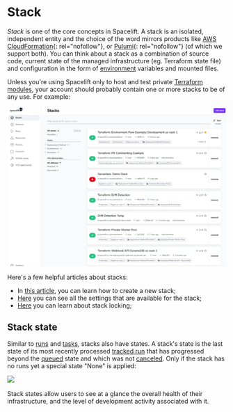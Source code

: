 # Stack

_Stack_ is one of the core concepts in Spacelift. A stack is an isolated, independent entity and the choice of the word mirrors products like [AWS CloudFormation](https://docs.aws.amazon.com/AWSCloudFormation/latest/UserGuide/stacks.html){: rel="nofollow"}, or [Pulumi](https://www.pulumi.com/docs/intro/concepts/stack/){: rel="nofollow"} (of which we support both). You can think about a stack as a combination of source code, current state of the managed infrastructure (eg. Terraform state file) and configuration in the form of [environment](../configuration/environment.md) variables and mounted files.

Unless you're using Spacelift only to host and test private [Terraform modules](../../vendors/terraform/module-registry.md), your account should probably contain one or more stacks to be of any use. For example:

![](<../../assets/screenshots/Screen Shot 2022-06-29 at 2.47.11 PM.png>)

Here's a few helpful articles about stacks:

- In [this article](creating-a-stack.md), you can learn how to create a new stack;
- [Here](stack-settings.md) you can see all the settings that are available for the stack;
- [Here](stack-locking.md#stack-locking) you can learn about stack locking;

## Stack state

Similar to [runs](../run/README.md) and [tasks](../run/task.md), stacks also have states.
A stack's state is the last state of its most recently processed [tracked run](../run/README.md#where-do-runs-come-from) that has progressed beyond the [queued](../run/README.md#queued) state and which was not [canceled](../run/README.md#canceled).
Only if the stack has no runs yet a special state "None" is applied:

![](<../../assets/screenshots/Stacks_·_spacelift-io (1).png>)

Stack states allow users to see at a glance the overall health of their infrastructure, and the level of development activity associated with it.
